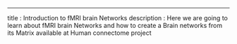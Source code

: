 ---
title       : Introduction to fMRI brain Networks
description : Here we are going to learn about fMRI brain Networks and how to create a Brain networks from its Matrix available at Human connectome project